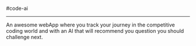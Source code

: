 #code-ai

------


An awesome webApp where you track your journey in the competitive coding world and with an AI that will recommend you question you should challenge next.
